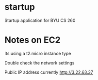 # startup
Startup application for BYU CS 260



# Notes on EC2 
Its using a t2.micro instance type

Double check the network settings

Public IP address currently
http://3.22.63.37
